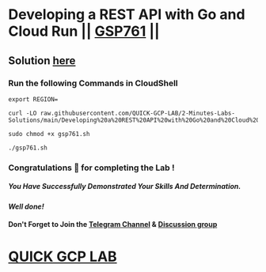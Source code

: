 # Developing a REST API with Go and Cloud Run || [GSP761](https://www.cloudskillsboost.google/focuses/14662?parent=catalog) ||

## Solution [here](https://youtu.be/_BTkUIext18)

### Run the following Commands in CloudShell

```
export REGION=
```
```
curl -LO raw.githubusercontent.com/QUICK-GCP-LAB/2-Minutes-Labs-Solutions/main/Developing%20a%20REST%20API%20with%20Go%20and%20Cloud%20Run/gsp761.sh

sudo chmod +x gsp761.sh

./gsp761.sh
```

### Congratulations 🎉 for completing the Lab !

##### *You Have Successfully Demonstrated Your Skills And Determination.*

#### *Well done!*

#### Don't Forget to Join the [Telegram Channel](https://t.me/quickgcplab) & [Discussion group](https://t.me/quickgcplabchats)

# [QUICK GCP LAB](https://www.youtube.com/@quickgcplab)
